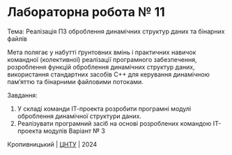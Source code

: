 ﻿# Лабораторна робота № 11

Тема: Реалізація ПЗ оброблення динамічних структур даних та бінарних файлів

Мета  полягає у набутті ґрунтовних вмінь і практичних навичок командної (колективної) реалізації 
програмного забезпечення, розроблення функцій оброблення динамічних структур даних,
використання стандартних засобів С++ для керування динамічною пам’яттю та бінарними 
файловими потоками.

Завдання:
1. У складі команди ІТ-проекта розробити програмні модулі
оброблення динамічної структури даних.
2. Реалізувати програмний засіб на основі розроблених командою
ІТ-проекта модулів
Варіант №  3


Кропивницький | <a href="http://www.kntu.kr.ua/">ЦНТУ</a> | 2024